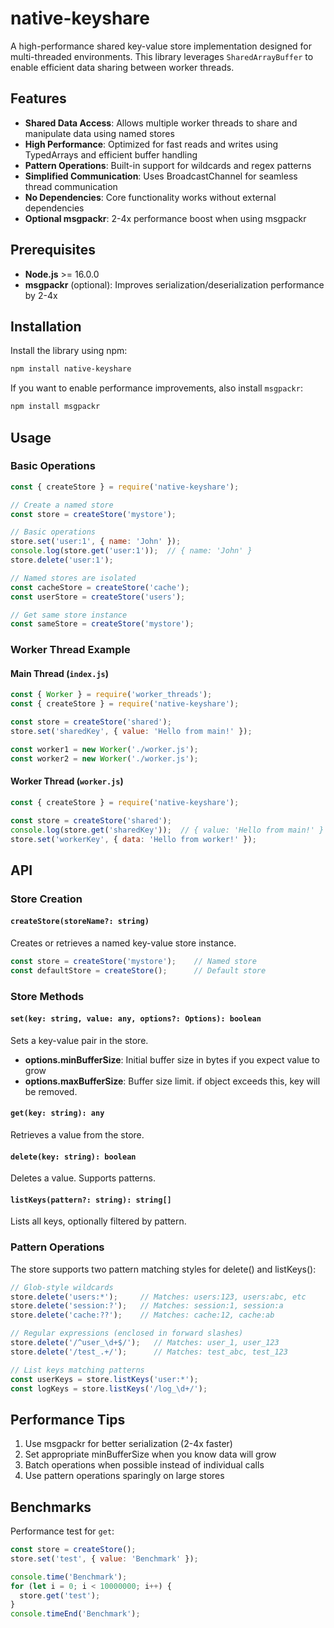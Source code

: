 # native-keyshare

A high-performance shared key-value store implementation designed for multi-threaded environments. This library leverages `SharedArrayBuffer` to enable efficient data sharing between worker threads.

## Features

- **Shared Data Access**: Allows multiple worker threads to share and manipulate data using named stores
- **High Performance**: Optimized for fast reads and writes using TypedArrays and efficient buffer handling
- **Pattern Operations**: Built-in support for wildcards and regex patterns
- **Simplified Communication**: Uses BroadcastChannel for seamless thread communication
- **No Dependencies**: Core functionality works without external dependencies
- **Optional msgpackr**: 2-4x performance boost when using msgpackr

## Prerequisites

- **Node.js** >= 16.0.0
- **msgpackr** (optional): Improves serialization/deserialization performance by 2-4x

## Installation

Install the library using npm:

```bash
npm install native-keyshare
```

If you want to enable performance improvements, also install `msgpackr`:

```bash
npm install msgpackr
```

## Usage

### Basic Operations

```javascript
const { createStore } = require('native-keyshare');

// Create a named store
const store = createStore('mystore');

// Basic operations
store.set('user:1', { name: 'John' });
console.log(store.get('user:1'));  // { name: 'John' }
store.delete('user:1');

// Named stores are isolated
const cacheStore = createStore('cache');
const userStore = createStore('users');

// Get same store instance
const sameStore = createStore('mystore');
```

### Worker Thread Example

#### Main Thread (`index.js`)
```javascript
const { Worker } = require('worker_threads');
const { createStore } = require('native-keyshare');

const store = createStore('shared');
store.set('sharedKey', { value: 'Hello from main!' });

const worker1 = new Worker('./worker.js');
const worker2 = new Worker('./worker.js');
```

#### Worker Thread (`worker.js`)
```javascript
const { createStore } = require('native-keyshare');

const store = createStore('shared');
console.log(store.get('sharedKey'));  // { value: 'Hello from main!' }
store.set('workerKey', { data: 'Hello from worker!' });
```

## API

### Store Creation

#### `createStore(storeName?: string)`
Creates or retrieves a named key-value store instance.

```javascript
const store = createStore('mystore');    // Named store
const defaultStore = createStore();      // Default store
```

### Store Methods

#### `set(key: string, value: any, options?: Options): boolean`
Sets a key-value pair in the store.
- **options.minBufferSize**: Initial buffer size in bytes if you expect value to grow
- **options.maxBufferSize**: Buffer size limit. if object exceeds this, key will be removed.

#### `get(key: string): any`
Retrieves a value from the store.

#### `delete(key: string): boolean`
Deletes a value. Supports patterns.

#### `listKeys(pattern?: string): string[]`
Lists all keys, optionally filtered by pattern.

### Pattern Operations

The store supports two pattern matching styles for delete() and listKeys():

```javascript
// Glob-style wildcards
store.delete('users:*');     // Matches: users:123, users:abc, etc
store.delete('session:?');   // Matches: session:1, session:a
store.delete('cache:??');    // Matches: cache:12, cache:ab

// Regular expressions (enclosed in forward slashes)
store.delete('/^user_\d+$/');   // Matches: user_1, user_123
store.delete('/test_.+/');      // Matches: test_abc, test_123

// List keys matching patterns
const userKeys = store.listKeys('user:*');
const logKeys = store.listKeys('/log_\d+/');
```

## Performance Tips

1. Use msgpackr for better serialization (2-4x faster)
2. Set appropriate minBufferSize when you know data will grow
3. Batch operations when possible instead of individual calls
4. Use pattern operations sparingly on large stores

## Benchmarks

Performance test for `get`:

```javascript
const store = createStore();
store.set('test', { value: 'Benchmark' });

console.time('Benchmark');
for (let i = 0; i < 10000000; i++) {
  store.get('test');
}
console.timeEnd('Benchmark');
```
